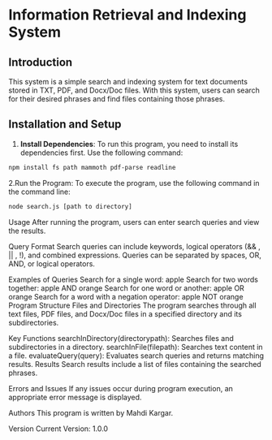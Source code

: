 <!-- Information Retrieval and Indexing System README -->

# Information Retrieval and Indexing System

## Introduction
This system is a simple search and indexing system for text documents stored in TXT, PDF, and Docx/Doc files. With this system, users can search for their desired phrases and find files containing those phrases.

## Installation and Setup
1. **Install Dependencies**: To run this program, you need to install its dependencies first. Use the following command:
 
  ```bash
 npm install fs path mammoth pdf-parse readline


```

2.Run the Program: To execute the program, use the following command in the command line:

```bash
node search.js [path to directory]
```
Usage
After running the program, users can enter search queries and view the results.

Query Format
Search queries can include keywords, logical operators (&& , || , !), and combined expressions. Queries can be separated by spaces, OR, AND, or logical operators.

Examples of Queries
Search for a single word: apple
Search for two words together: apple AND orange
Search for one word or another: apple OR orange
Search for a word with a negation operator: apple NOT orange
Program Structure
Files and Directories
The program searches through all text files, PDF files, and Docx/Doc files in a specified directory and its subdirectories.

Key Functions
searchInDirectory(directorypath): Searches files and subdirectories in a directory.
searchInFile(filepath): Searches text content in a file.
evaluateQuery(query): Evaluates search queries and returns matching results.
Results
Search results include a list of files containing the searched phrases.

Errors and Issues
If any issues occur during program execution, an appropriate error message is displayed.

Authors
This program is written by Mahdi Kargar.

Version
Current Version: 1.0.0

